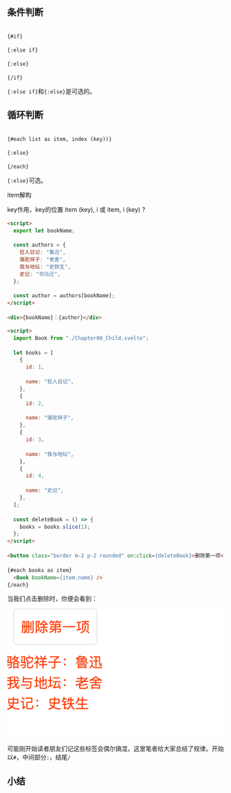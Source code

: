 
## 条件判断

  
```

{#if}

{:else if}

{:else}

{/if}

```

`{:else if}`和`{:else}`是可选的。
  

## 循环判断

  

```

{#each list as item, index (key))}

{:else}

{/each}

```

`{:else}`可选。

item解构

key作用，key的位置 item (key), i    或 item, i (key) ?

```html
<script>
  export let bookName;

  const authors = {
    狂人日记: "鲁迅",
    骆驼祥子: "老舍",
    我与地坛: "史铁生",
    史记: "司马迁",
  };

  const author = authors[bookName];
</script>

<div>{bookName}：{author}</div>
```


```html
<script>
  import Book from "./Chapter00_Child.svelte";

  let books = [
    {
      id: 1,

      name: "狂人日记",
    },
    {
      id: 2,

      name: "骆驼祥子",
    },
    {
      id: 3,

      name: "我与地坛",
    },
    {
      id: 4,

      name: "史记",
    },
  ];

  const deleteBook = () => {
    books = books.slice(1);
  };
</script>

<button class="border m-2 p-2 rounded" on:click={deleteBook}>删除第一项</button>

{#each books as item}
  <Book bookName={item.name} />
{/each}
```

当我们点击删除时，你便会看到：
![Alt text](image-12.png)

可能刚开始读者朋友们记这些标签会偶尔搞混，这里笔者给大家总结了规律。开始以`#`，中间部分`:`，结尾`/`

## 小结